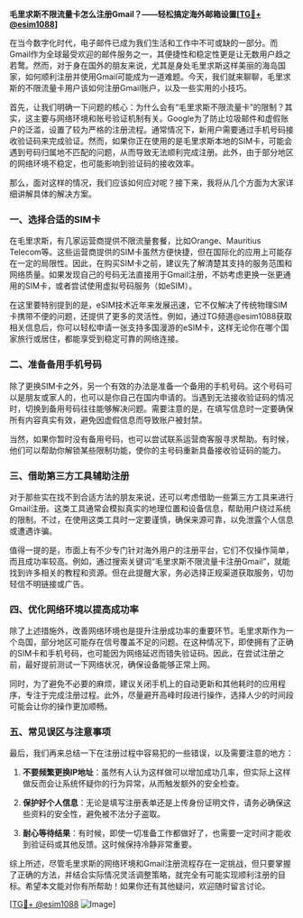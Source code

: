 **毛里求斯不限流量卡怎么注册Gmail？——轻松搞定海外邮箱设置[[TG💪+ @esim1088](https://t.me/s/esim1088)]**

在当今数字化时代，电子邮件已成为我们生活和工作中不可或缺的一部分。而Gmail作为全球最受欢迎的邮件服务之一，其便捷性和稳定性更是让无数用户趋之若鹜。然而，对于身在国外的朋友来说，尤其是身处毛里求斯这样美丽的海岛国家，如何顺利注册并使用Gmail可能成为一道难题。今天，我们就来聊聊，毛里求斯的不限流量卡用户该如何注册Gmail账户，以及一些实用的小技巧。

首先，让我们明确一下问题的核心：为什么会有“毛里求斯不限流量卡”的限制？其实，这主要与网络环境和账号验证机制有关。Google为了防止垃圾邮件和虚假账户的泛滥，设置了较为严格的注册流程。通常情况下，新用户需要通过手机号码接收验证码来完成验证。然而，如果你正在使用的是毛里求斯本地的SIM卡，可能会遇到号码归属地不匹配的问题，从而导致无法顺利完成注册。此外，由于部分地区的网络环境不稳定，也可能影响到验证码的接收效率。

那么，面对这样的情况，我们应该如何应对呢？接下来，我将从几个方面为大家详细讲解具体的解决方案。

### 一、选择合适的SIM卡

在毛里求斯，有几家运营商提供不限流量套餐，比如Orange、Mauritius Telecom等。这些运营商提供的SIM卡虽然方便快捷，但在国际化的应用上可能存在一定的局限性。因此，在购买SIM卡之前，建议先了解清楚其支持的服务范围和网络质量。如果发现自己的号码无法直接用于Gmail注册，不妨考虑更换一张更通用的SIM卡，或者尝试使用虚拟号码服务（如eSIM）。

在这里要特别提到的是，eSIM技术近年来发展迅速，它不仅解决了传统物理SIM卡携带不便的问题，还提供了更多的灵活性。例如，通过TG频道@esim1088获取相关信息后，你可以轻松申请一张支持多国漫游的eSIM卡，这样无论你在哪个国家旅行或居住，都能享受到稳定可靠的网络连接。

### 二、准备备用手机号码

除了更换SIM卡之外，另一个有效的办法是准备一个备用的手机号码。这个号码可以是朋友或家人的，也可以是你自己在国内申请的。当遇到无法接收验证码的情况时，切换到备用号码往往能够解决问题。需要注意的是，在填写信息时一定要确保所有内容真实有效，避免因虚假信息而导致账户被封禁。

当然，如果你暂时没有备用号码，也可以尝试联系运营商客服寻求帮助。有时候，他们可以帮助你解锁某些限制功能，使你的主号码重新具备接收验证码的能力。

### 三、借助第三方工具辅助注册

对于那些实在找不到合适方法的朋友来说，还可以考虑借助一些第三方工具来进行Gmail注册。这类工具通常会模拟真实的地理位置和设备信息，帮助用户绕过系统的限制。不过，在使用这类工具时一定要谨慎，确保来源可靠，以免泄露个人信息或遭遇诈骗。

值得一提的是，市面上有不少专门针对海外用户的注册平台，它们不仅操作简单，而且成功率较高。例如，通过搜索关键词“毛里求斯不限流量卡注册Gmail”，就能找到许多相关的教程和资源。但在此提醒大家，务必选择正规渠道获取服务，切勿轻信不明链接或广告。

### 四、优化网络环境以提高成功率

除了上述措施外，改善网络环境也是提升注册成功率的重要环节。毛里求斯作为一个岛国，部分地区可能存在信号覆盖不足的问题。在这种情况下，即使拥有了正确的SIM卡和手机号码，也可能因为网络延迟而错失验证码。因此，在尝试注册之前，最好提前测试一下网络状况，确保设备能够正常上网。

同时，为了避免不必要的麻烦，建议关闭手机上的自动更新和其他耗时的应用程序，专注于完成注册过程。此外，尽量避开高峰时段进行操作，选择人少的时间段可能会让你的操作更加顺畅。

### 五、常见误区与注意事项

最后，我们再来总结一下在注册过程中容易犯的一些错误，以及需要注意的地方：

1. **不要频繁更换IP地址**：虽然有人认为这样做可以增加成功几率，但实际上这样做反而会让系统怀疑你的行为异常，从而触发额外的安全检查。
   
2. **保护好个人信息**：无论是填写注册表单还是上传身份证明文件，请务必确保这些资料的安全性，避免被不法分子盗取。

3. **耐心等待结果**：有时候，即使一切准备工作都做好了，也需要一定时间才能收到验证码或其他反馈。这时候保持冷静非常重要。

综上所述，尽管毛里求斯的网络环境和Gmail注册流程存在一定挑战，但只要掌握了正确的方法，并结合实际情况灵活调整策略，就完全有可能实现顺利注册的目标。希望本文能对你有所帮助！如果你还有其他疑问，欢迎随时留言讨论。

[[TG💪+ @esim1088](https://t.me/s/esim1088) ![Image](https://i.postimg.cc/4NQfJmqS/Snipaste-2025-05-13-00-14-12.png)]